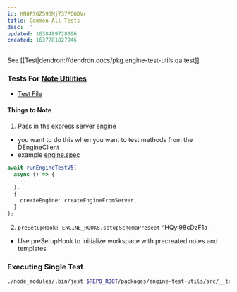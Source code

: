 ```yaml
---
id: HN0PSGZ59GMj737PQGDVr
title: Common All Tests
desc: ''
updated: 1638489728896
created: 1637781827946
---
```


See [[Test|dendron://dendron.docs/pkg.engine-test-utils.qa.test]]

### Tests For [Note Utilities](https://github.com/dendronhq/dendron/blob/master/packages/common-all/src/dnode.ts#L775:L775)

* [Test File](https://github.com/dendronhq/dendron/blob/master/packages/engine-test-utils/src/__tests__/common-all/dnode.spec.ts)

#### Things to Note
1. Pass in the express server engine
  - you want to do this when you want to test methods from the DEngineClient
  - example [engine.spec](https://github.com/dendronhq/dendron/blob/51633edcd0817c9b4aa18ff25f492f7a00e6e088/packages/engine-test-utils/src/__tests__/api-server/engine.spec.ts#L6-L6)
  ```ts
  await runEngineTestV5(
    async () => {
      ...
    },
    {
      createEngine: createEngineFromServer,
    }
  );
  ```

2. `preSetupHook: ENGINE_HOOKS.setupSchemaPreseet` ^HQyi98cDzF1a
- Use preSetupHook to initialize workspace with precreated notes and templates

### Executing Single Test

```bash
./node_modules/.bin/jest $REPO_ROOT/packages/engine-test-utils/src/__tests__/common-all/dnode.spec.ts
```
